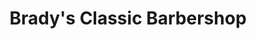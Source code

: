 ---
title: "Brady's Classic Barbershop"
url: /columbia/bradys-classic-barbershop/
shop: hairdresser
---